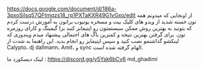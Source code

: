 https://docs.google.com/document/d/186a-3pxoSilsq57QFtmqzs18_rp1PXTaKXR49G1vGxo/edit
از اونجایی که میدونم همه تون خسته شدید از ویدو های کلیک بیت و مسخره یوتیوب براتون یه آموزش درست کردم که بتونید به بهترین روش ممکن سیستمتون رو اپتیمایز کنید برا گیمینگ و کارای روزمره تون.
برای گرفتن بهترین نتیجه و کمترین باگ های احتمالی پیشنهاد میدم ویندوزی که لینکشو گذاشتمو نصب کنید و سپس اپتیمایز رو انجام بدید.
این راهنما به شدت از Calypto، dj dallmann، Amit، و sync الهام گرفته شده است.

لینک دیسکورد ما :
https://discord.gg/y5Ysk6bCv6
md_ghadimi
